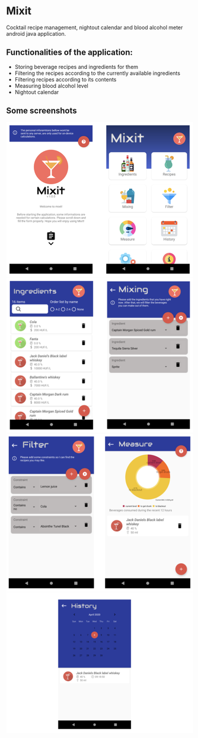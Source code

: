 # Mixit
Cocktail recipe management, nightout calendar and blood alcohol meter android java application.

## Functionalities of the application:
- Storing beverage recipes and ingredients for them
- Filtering the recipes according to the currently available ingredients
- Filtering recipes according to its contents
- Measuring blood alcohol level
- Nightout calendar


## Some screenshots

![Image 1](screenshots/1.png)
![Image 2](screenshots/2.png)
![Image 3](screenshots/3.png)
![Image 4](screenshots/4.png)


